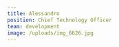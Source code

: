 ```yaml
---
title: Alessandro
position: Chief Technology Officer
team: development
image: /uploads/img_6626.jpg
---
```

